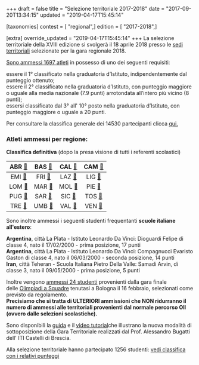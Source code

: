 +++
draft = false
title = "Selezione territoriale 2017-2018"
date = "2017-09-20T13:34:15"
updated = "2019-04-17T15:45:14"

[taxonomies]
contest = [ "regional",]
edition = [ "2017-2018",]

[extra]
override_updated = "2019-04-17T15:45:14"
+++
La selezione territoriale della XVIII edizione si svolgerà il 18 aprile 2018 presso le [sedi territoriali](index.php/oii/organizzazione.html) selezionate per la gara regionale 2018. [<br/>](index.php/oii/organizzazione.html)

[Sono ammessi 1697 atleti](/oldsite/139/1697_Atleti_ammessi_Selezione_Territoriale_18_Aprile_2018.xlsx) in possesso di uno dei seguenti requisiti:

essere il 1° classificato nella graduatoria d’Istituto, indipendentemente dal punteggio ottenuto;<br/>essere il 2° classificato nella graduatoria d’Istituto, con punteggio maggiore o uguale alla media nazionale (7.9 punti) arrotondata all’intero più vicino (8 punti);<br/>essersi classificato dal 3° all' 10° posto nella graduatoria d’Istituto, con punteggio maggiore o uguale a 20 punti.

Per consultare la classifica generale dei 14530 partecipanti clicca [qui.](/oldsite/139/classifica-generale_Scolastica2017.xlsx)

### Atleti ammessi per regione:

**Classifica definitiva** (dopo la presa visione di tutti i referenti scolastici)

|  ABR [🔗](/oldsite/139/abruzzo2018.pdf)  | BAS [🔗](/oldsite/139/basilicata2018.pdf) |  CAL [🔗](/oldsite/139/calabria2018.pdf)   | CAM [🔗](/oldsite/139/campania2018.pdf) |
| :--------------------------------------: | :------------------------------------: | :-------------------------------------: | :----------------------------------: |
|  EMI [🔗](/oldsite/139/emilia2018.pdf)   |   FRI [🔗](/oldsite/139/friuli2018.pdf)   |    LAZ [🔗](/oldsite/139/lazio2018.pdf)    | LIG [🔗](/oldsite/139/liguria2018.pdf)  |
| LOM [🔗](/oldsite/139/lombardia2018.pdf) |   MAR [🔗](/oldsite/139/marche2018.pdf)   |   MOL [🔗](/oldsite/139/molise2018.pdf)    | PIE [🔗](/oldsite/139/piemonte2018.pdf) |
|  PUG [🔗](/oldsite/139/puglia2018.pdf)   |  SAR [🔗](/oldsite/139/sardegna2018.pdf)  |   SIC [🔗](/oldsite/139/sicilia2018.pdf)   | TOS [🔗](/oldsite/139/toscana2018.pdf)  |
| TRE [🔗](/oldsite/139/trentino2018.pdf)  |   UMB [🔗](/oldsite/139/umbria2018.pdf)   | VAL [🔗](/oldsite/139/valle-aosta2018.pdf) |  VEN [🔗](/oldsite/139/veneto2018.pdf)  |

Sono inoltre ammessi i seguenti studenti frequentanti **scuole italiane all'estero**:

**Argentina**, città La Plata - Istituto Leonardo Da Vinci: Dioguardi Felipe di classe 4, nato il 17/02/2000 - prima posizione, 17 punti <br/>**Argentina**, città La Plata - Istituto Leonardo Da Vinci: Compagnucci Evaristo Gaston di classe 4, nato il 06/03/2000 - seconda posizione, 14 punti<br/>**Iran**, città Teheran - Scuola Italiana Pietro Della Valle: Samadi Arvin, di classe 3, nato il 09/05/2000 - prima posizione, 5 punti

Inoltre vengono [ammessi 24 studenti](/oldsite/139/Olimpiadi_a_squadre_24_sito.xlsx) provenienti dalla gara finale delle [Olimpiadi a Squadre](http://www.olimpiadi-informatica-squadre-italia.it/) tenutasi a Bologna il 16 febbraio, selezionati come previsto da regolamento. <br/>**Precisiamo che si tratta di ULTERIORI ammissioni che NON ridurranno il numero di ammessi alle territoriali provenienti dal normale percorso OII (ovvero dalle selezioni scolastiche).**

Sono disponibili la [guida](http://www.imparando.net/sito/olimpiadi_di_informatica.htm) e il [video tutorial](https://www.youtube.com/watch?v=2JbEsQCmkbk)che illustrano la nuova modalità di sottoposizione della Gara Territoriale realizzati dal Prof. Alessandro Bugatti dell' ITI Castelli di Brescia.

Alla selezione territoriale hanno partecipato 1256 studenti: [vedi classifica con i relativi punteggi](/oldsite/139/classifica-generale-SelezioneTerritoriale_2018.xlsx)
